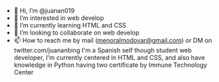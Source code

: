 - 👋 Hi, I’m @juanan019
- 👀 I’m interested in web develop
- 🌱 I’m currently learning HTML and CSS
- 💞️ I’m looking to collaborate on web develop
- 📫 How to reach me by mail (menoralmodovar@gmail.com) or DM on twitter.com/juananbing
I'm a Spanish self though student web developer, I'm currently centered in HTML and CSS, and also have knowledge in Python having two certificate by Immune Technology Center
<!---
juanan019/juanan019 is a ✨ special ✨ repository because its `README.md` (this file) appears on your GitHub profile.
You can click the Preview link to take a look at your changes.
--->
